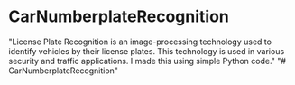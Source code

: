 # CarNumberplateRecognition
"License Plate Recognition is an image-processing technology used to identify vehicles by their license plates. This technology is used in various security and traffic applications. I made this using simple Python code." 
"# CarNumberplateRecognition" 
